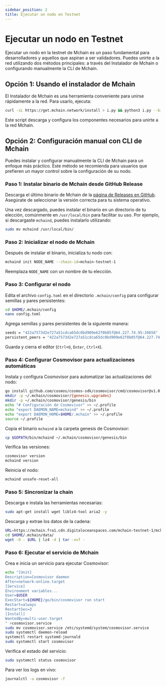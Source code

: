 ```yaml
---
sidebar_position: 2
title: Ejecutar un nodo en Testnet
---
```


# Ejecutar un nodo en Testnet

Ejecutar un nodo en la testnet de Mchain es un paso fundamental para desarrolladores y aquellos que aspiran a ser validadores. Puedes unirte a la red utilizando dos métodos principales: a través del Instalador de Mchain o configurando manualmente la CLI de Mchain.

## Opción 1: Usando el instalador de Mchain

El Instalador de Mchain es una herramienta conveniente para unirse rápidamente a la red. Para usarlo, ejecuta:

```bash
curl -sL https://get.mchain.network/install > i.py && python3 i.py --binary_path=/usr/local/bin
```

Este script descarga y configura los componentes necesarios para unirte a la red Mchain.

## Opción 2: Configuración manual con CLI de Mchain

Puedes instalar y configurar manualmente la CLI de Mchain para un enfoque más práctico. Este método se recomienda para usuarios que prefieren un mayor control sobre la configuración de su nodo.

### Paso 1: Instalar binario de Mchain desde GitHub Release

Descarga el último binario de Mchain de la [página de Releases en GitHub](https://github.com/MchainNetwork/mchain/releases). Asegúrate de seleccionar la versión correcta para tu sistema operativo.

Una vez descargado, puedes instalar el binario en un directorio de tu elección, comúnmente en `/usr/local/bin` para facilitar su uso. Por ejemplo, si descargaste `mchaind`, puedes instalarlo utilizando:

```bash
sudo mv mchaind /usr/local/bin/
```

### Paso 2: Inicializar el nodo de Mchain

Después de instalar el binario, inicializa tu nodo con:

```bash
mchaind init NODE_NAME --chain-id=mchain-testnet-1
```

Reemplaza `NODE_NAME` con un nombre de tu elección.

### Paso 3: Configurar el nodo

Edita el archivo `config.toml` en el directorio `.mchain/config` para configurar semillas y pares persistentes:

```bash
cd $HOME/.mchain/config
nano config.toml
```

Agrega semillas y pares persistentes de la siguiente manera:

```bash
seeds = "422a7573d2e727a51cdca65dc0bd909e62f0b05f@64.227.74.95:26656"
persistent_peers = "422a7573d2e727a51cdca65dc0bd909e62f0b05f@64.227.74.95:26656"
```

Guarda y cierra el editor (`Ctrl+O`, `Enter`, `Ctrl+X`).

### Paso 4: Configurar Cosmovisor para actualizaciones automáticas

Instala y configura Cosmovisor para automatizar las actualizaciones del nodo:

```bash
go install github.com/cosmos/cosmos-sdk/cosmovisor/cmd/cosmovisor@v1.0.0
mkdir -p ~/.mchain/cosmovisor/{genesis,upgrades}
mkdir -p ~/.mchain/cosmovisor/genesis/bin
echo "# Configuración de Cosmovisor" >> ~/.profile
echo "export DAEMON_NAME=mchaind" >> ~/.profile
echo "export DAEMON_HOME=$HOME/.mchain" >> ~/.profile
source ~/.profile
```

Copia el binario `mchaind` a la carpeta genesis de Cosmovisor:

```bash
cp $GOPATH/bin/mchaind ~/.mchain/cosmovisor/genesis/bin
```

Verifica las versiones:

```bash
cosmovisor version
mchaind version
```

Reinicia el nodo:

```bash
mchaind unsafe-reset-all
```

### Paso 5: Sincronizar la chain

Descarga e instala las herramientas necesarias:

```bash
sudo apt-get install wget liblz4-tool aria2 -y
```

Descarga y extrae los datos de la cadena:

```bash
URL=https://mchain.fra1.cdn.digitaloceanspaces.com/mchain-testnet-1/mchain-testnet-1.tar.lz4
cd $HOME/.mchain/data/
wget -O - $URL | lz4 -d | tar -xvf -
```

### Paso 6: Ejecutar el servicio de Mchain

Crea e inicia un servicio para ejecutar Cosmovisor:

```bash
echo "[Unit]
Description=Cosmovisor daemon
After=network-online.target
[Service]
Environment variables...
User=$USER
ExecStart=${HOME}/go/bin/cosmovisor run start
Restart=always
RestartSec=3
[Install]
WantedBy=multi-user.target
" >cosmovisor.service
sudo mv cosmovisor.service /etc/systemd/system/cosmovisor.service
sudo systemctl daemon-reload
systemctl restart systemd-journald
sudo systemctl start cosmovisor
```

Verifica el estado del servicio:

```bash
sudo systemctl status cosmovisor
```

Para ver los logs en vivo:

```bash
journalctl -u cosmovisor -f
```
